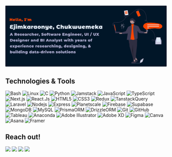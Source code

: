 [![Header](/gitart.svg 'ejimkaraonyec')](https://ejimkaraonyec.vercel.app)

## Technologies & Tools

![Bash](https://img.shields.io/badge/Bash-purple?style=flat-square&logo=gnu-bash)
![Linux](https://img.shields.io/badge/Linux-black?style=flat-square&logo=linux)
![C](https://img.shields.io/badge/-C-00599C?style=flat-square&logo=c)
![Python](https://img.shields.io/badge/-Python-black?style=flat-square&logo=Python)
![Jamstack](https://img.shields.io/badge/-Jamstack-purple?style=flat-square&logo=jamstack&logoColor=ff4500)
![JavaScript](https://img.shields.io/badge/-JavaScript-black?style=flat-square&logo=javascript)
![TypeScript](https://img.shields.io/badge/-TypeScript-black?style=flat-square&logo=typescript)
![Next.js](https://img.shields.io/badge/Next.Js-black?style=flat-square&logo=next.js)
![React.Js](https://img.shields.io/badge/-React.Js-black?style=flat-square&logo=react)
![HTML5](https://img.shields.io/badge/-HTML5-E34F26?style=flat-square&logo=html5&logoColor=white)
![CSS3](https://img.shields.io/badge/-CSS3-1572B6?style=flat-square&logo=css3)
![Redux](https://img.shields.io/badge/-Redux-black?style=flat-square&logo=redux)
![TanstackQuery](https://img.shields.io/badge/-TanstackQuery-black?style=flat-square&logo=reactquery)
![Laravel](https://img.shields.io/badge/-Laravel-black?style=flat-square&logo=laravel)
![Nodejs](https://img.shields.io/badge/-Nodejs-black?style=flat-square&logo=Node.js)
![Express](https://img.shields.io/badge/Express-black?style=flat-square&logo=express)
![Planetscale](https://img.shields.io/badge/Planetscale-gray?style=flat-square&logo=planetscale)
![Firebase](https://img.shields.io/badge/Firebase-ff4500?style=flat-square&logo=firebase)
![Supabase](https://img.shields.io/badge/Supabase-black?style=flat-square&logo=supabase)
![MongoDB](https://img.shields.io/badge/-MongoDB-black?style=flat-square&logo=mongodb)
![MySQL](https://img.shields.io/badge/-MySQL-black?style=flat-square&logo=mysql)
![PrismaORM](https://img.shields.io/badge/-PrismaORM-E10098?style=flat-square&logo=prisma)
![DrizzleORM](https://img.shields.io/badge/-DrizzleORM-black?style=flat-square&logo=drizzle)
![Git](https://img.shields.io/badge/-Git-black?style=flat-square&logo=git)
![GitHub](https://img.shields.io/badge/-GitHub-181717?style=flat-square&logo=github)
![Tableau](https://img.shields.io/badge/Tableau-005571?style=flat-square&logo=tableau)
![Anaconda](https://img.shields.io/badge/-Anaconda-311C87?style=flat-square&logo=anaconda)
![Adobe Illustrator](https://img.shields.io/badge/-Adobe%20Illustrator-black?style=flat-square&logo=adobeillustrator)
![Adobe XD](https://img.shields.io/badge/-Adobe%20XD-black?style=flat-square&logo=adobexd)
![Figma](https://img.shields.io/badge/-Figma-black?style=flat-square&logo=figma)
![Canva](https://img.shields.io/badge/-Canva-purple?style=flat-square&logo=canva)
![Asana](https://img.shields.io/badge/-Asana-black?style=flat-square&logo=asana)
![Framer](https://img.shields.io/badge/-Framer-black?style=flat-square&logo=framer)

## Reach out!

[![](https://img.shields.io/badge/linkedin-ff4500?style=social&logo=linkedin)](https://www.linkedin.com/in/ejimkaraonyec)
[![](https://img.shields.io/badge/@ejimkaraonyec-ff4500?style=social&logo=telegram)](https://t.me/ejimkaraonyec)
[![](https://img.shields.io/badge/Google%20Scholar-ff4500?style=social&logo=google-scholar)](https://scholar.google.com/citations?user=b6OGHAgAAAAJ&hl=en)
[![](https://img.shields.io/badge/portfolio-ff4500?style=social&logo=github)](https://ejimkaraonyec.vercel.app)
